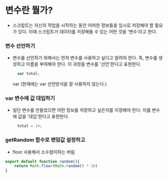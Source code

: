 # 변수란 뭘가?
- 스크랍트는 자신의 작업을 시작하는 동안 어떠한 정보들을 임시로
저장해야 할 필요가 있다.
이때 스크립트가 데이터를 저장해둘 수 있는 어떤 것을 '변수'라고 한다.

### 변수 선언하기

- 변수를 선언하기 위해서는 먼저 변수를 사용하고 싶다고 알려야 한다.
  즉, 변수를 생성하고 이름을 부여해야 한다.
  이 과정을 변수를 '선언'한다고 표현한다.
  
  ```js
    var total;
  ```
  var (현재에는 var 선언방식을 잘 사용하지 않는다.)

### var 변수에 값 대입하기

- 일단 변수를 만들었으면 어떤 정보를 저장하고 싶은지를 지정해야 한다.
  이를 변수에 값을 '대입'한다고 표현한다.
  ```js
    total = 14;
  ```

### getRandom 함수로 랜덤값 설정하고
- floor 사용해서 소수점이하는 버림

```js
export default function random(){
    return Math.floor(Math.random() * 10)
}
```
